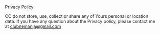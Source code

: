 Privacy Policy

CC do not store, use, collect or share any of Yours personal or location data.
If you have any question about the Privacy policy, please contact me at clubnemanja@gmail.com

